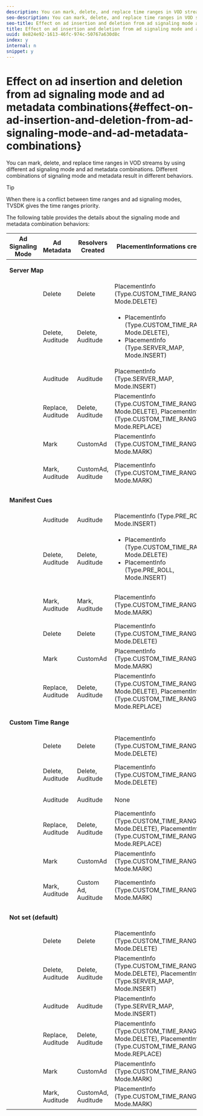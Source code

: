 ```yaml
---
description: You can mark, delete, and replace time ranges in VOD streams by using different ad signaling mode and ad metadata combinations. Different combinations of signaling mode and metadata result in different behaviors.
seo-description: You can mark, delete, and replace time ranges in VOD streams by using different ad signaling mode and ad metadata combinations. Different combinations of signaling mode and metadata result in different behaviors.
seo-title: Effect on ad insertion and deletion from ad signaling mode and ad metadata combinations
title: Effect on ad insertion and deletion from ad signaling mode and ad metadata combinations
uuid: 8e824e92-1613-46fc-974c-50767a630d8c
index: y
internal: n
snippet: y
---
```


# Effect on ad insertion and deletion from ad signaling mode and ad metadata combinations{#effect-on-ad-insertion-and-deletion-from-ad-signaling-mode-and-ad-metadata-combinations}

You can mark, delete, and replace time ranges in VOD streams by using different ad signaling mode and ad metadata combinations. Different combinations of signaling mode and metadata result in different behaviors.

>[!TIP]
>
>When there is a conflict between time ranges and ad signaling modes, TVSDK gives the time ranges priority.

<table id="table_6044AA1ACFA244FA814EA2D0766C6D12"> 
 <desc>
   The following table provides the details about the signaling mode and metadata combination behaviors: 
 </desc> 
 <thead> 
  <tr> 
   <th class="entry"> Ad Signaling Mode </th> 
   <th class="entry"> Ad Metadata </th> 
   <th class="entry"> Resolvers Created </th> 
   <th class="entry"><span class="codeph"> PlacementInformations</span> created </th> 
   <th class="entry"> Resulting behavior </th> 
  </tr> 
 </thead>
 <tbody> 
  <tr> 
   <td colspan="5"> <p><b>Server Map</b> </p> </td> 
  </tr> 
  <tr> 
   <td> </td> 
   <td> Delete </td> 
   <td> Delete </td> 
   <td><span class="codeph"> PlacementInfo (Type.CUSTOM_TIME_RANGE, Mode.DELETE)</span> </td> 
   <td> Ranges deleted </td> 
  </tr> 
  <tr> 
   <td></td> 
   <td> Delete, Auditude </td> 
   <td> Delete, Auditude </td> 
   <td> 
    <ul id="ul_E0A2F885E93B4D23A486C37B305E17D8"> 
     <li id="li_D977B398D3904A44AFEC4B05AB0E3340"><span class="codeph"> PlacementInfo (Type.CUSTOM_TIME_RANGE, Mode.DELETE), </span> </li> 
     <li id="li_439886CB38AA46239C2E40352443888A"><span class="codeph"> PlacementInfo (Type.SERVER_MAP, Mode.INSERT)</span> </li> 
    </ul> </td> 
   <td> Ranges deleted, Ads inserted </td> 
  </tr> 
  <tr> 
   <td></td> 
   <td> Auditude </td> 
   <td> Auditude </td> 
   <td><span class="codeph"> PlacementInfo (Type.SERVER_MAP, Mode.INSERT)</span> </td> 
   <td> Ads inserted </td> 
  </tr> 
  <tr> 
   <td></td> 
   <td> Replace, Auditude </td> 
   <td> Delete, Auditude </td> 
   <td><span class="codeph"> PlacementInfo (Type.CUSTOM_TIME_RANGE, Mode.DELETE), PlacementInfo (Type.CUSTOM_TIME_RANGE, Mode.REPLACE)</span> </td> 
   <td> Ranges replaced </td> 
  </tr> 
  <tr> 
   <td></td> 
   <td> Mark </td> 
   <td> CustomAd </td> 
   <td><span class="codeph"> PlacementInfo (Type.CUSTOM_TIME_RANGE, Mode.MARK)</span> </td> 
   <td> Ranges marked </td> 
  </tr> 
  <tr> 
   <td></td> 
   <td> Mark, Auditude </td> 
   <td> CustomAd, Auditude </td> 
   <td><span class="codeph"> PlacementInfo (Type.CUSTOM_TIME_RANGE, Mode.MARK)</span> </td> 
   <td> Ranges marked, no ads inserted </td> 
  </tr> 
  <tr> 
   <td colspan="5"> <p><b>Manifest Cues</b> </p> </td> 
  </tr> 
  <tr> 
   <td></td> 
   <td> Auditude </td> 
   <td> Auditude </td> 
   <td><span class="codeph"> PlacementInfo (Type.PRE_ROLL, Mode.INSERT)</span> </td> 
   <td> Ads inserted </td> 
  </tr> 
  <tr> 
   <td></td> 
   <td> Delete, Auditude </td> 
   <td> Delete, Auditude </td> 
   <td> 
    <ul id="ul_2DD298538E9344B9BAB882485BB57747"> 
     <li id="li_F39A69EFA7ED45C18978A2C462AF7641"><span class="codeph"> PlacementInfo (Type.CUSTOM_TIME_RANGE, Mode.DELETE)</span> </li> 
     <li id="li_8CCDA3B1C63F4BC396F28F443D8C42F8"><span class="codeph"> PlacementInfo (Type.PRE_ROLL, Mode.INSERT)</span> </li> 
    </ul> </td> 
   <td> Ranges deleted, ads inserted </td> 
  </tr> 
  <tr> 
   <td></td> 
   <td> Mark, Auditude </td> 
   <td> Mark, Auditude </td> 
   <td><span class="codeph"> PlacementInfo (Type.CUSTOM_TIME_RANGE, Mode.MARK)</span> </td> 
   <td> Ranges marked, no ads inserted </td> 
  </tr> 
  <tr> 
   <td></td> 
   <td> Delete </td> 
   <td> Delete </td> 
   <td><span class="codeph"> PlacementInfo (Type.CUSTOM_TIME_RANGE, Mode.DELETE)</span> </td> 
   <td> Ranges deleted </td> 
  </tr> 
  <tr> 
   <td></td> 
   <td> Mark </td> 
   <td> CustomAd </td> 
   <td><span class="codeph"> PlacementInfo (Type.CUSTOM_TIME_RANGE, Mode.MARK)</span> </td> 
   <td> Ranges marked </td> 
  </tr> 
  <tr> 
   <td></td> 
   <td> Replace, Auditude </td> 
   <td> Delete, Auditude </td> 
   <td><span class="codeph"> PlacementInfo (Type.CUSTOM_TIME_RANGE, Mode.DELETE), PlacementInfo (Type.CUSTOM_TIME_RANGE, Mode.REPLACE)</span> </td> 
   <td> Ranges replaced </td> 
  </tr> 
  <tr> 
   <td colspan="5"> <p><b>Custom Time Range</b> </p> </td> 
  </tr> 
  <tr> 
   <td></td> 
   <td> Delete </td> 
   <td> Delete </td> 
   <td><span class="codeph"> PlacementInfo (Type.CUSTOM_TIME_RANGE, Mode.DELETE)</span> </td> 
   <td> Ranges deleted </td> 
  </tr> 
  <tr> 
   <td></td> 
   <td> Delete, Auditude </td> 
   <td> Delete, Auditude </td> 
   <td><span class="codeph"> PlacementInfo (Type.CUSTOM_TIME_RANGE, Mode.DELETE)</span> </td> 
   <td> Ranges deleted, no ads inserted </td> 
  </tr> 
  <tr> 
   <td></td> 
   <td> Auditude </td> 
   <td> Auditude </td> 
   <td> None </td> 
   <td> No ads inserted </td> 
  </tr> 
  <tr> 
   <td></td> 
   <td> Replace, Auditude </td> 
   <td> Delete, Auditude </td> 
   <td><span class="codeph"> PlacementInfo (Type.CUSTOM_TIME_RANGE, Mode.DELETE), PlacementInfo (Type.CUSTOM_TIME_RANGE, Mode.REPLACE)</span> </td> 
   <td> Ranges replaced with ads </td> 
  </tr> 
  <tr> 
   <td></td> 
   <td> Mark </td> 
   <td> CustomAd </td> 
   <td><span class="codeph"> PlacementInfo (Type.CUSTOM_TIME_RANGE, Mode.MARK)</span> </td> 
   <td> Ranges marked </td> 
  </tr> 
  <tr> 
   <td></td> 
   <td> Mark, Auditude </td> 
   <td> Custom Ad, Auditude </td> 
   <td><span class="codeph"> PlacementInfo (Type.CUSTOM_TIME_RANGE, Mode.MARK)</span> </td> 
   <td> Ranges marked, no ads inserted </td> 
  </tr> 
  <tr> 
   <td colspan="5"> <p><b>Not set (default)</b> </p> </td> 
  </tr> 
  <tr> 
   <td></td> 
   <td> Delete </td> 
   <td> Delete </td> 
   <td><span class="codeph"> PlacementInfo (Type.CUSTOM_TIME_RANGE, Mode.DELETE)</span> </td> 
   <td> Ranges deleted </td> 
  </tr> 
  <tr> 
   <td></td> 
   <td> Delete, Auditude </td> 
   <td> Delete, Auditude </td> 
   <td><span class="codeph"> PlacementInfo (Type.CUSTOM_TIME_RANGE, Mode.DELETE), PlacementInfo (Type.SERVER_MAP, Mode.INSERT)</span> </td> 
   <td> Ranges deleted, ads inserted </td> 
  </tr> 
  <tr> 
   <td></td> 
   <td> Auditude </td> 
   <td> Auditude </td> 
   <td><span class="codeph"> PlacementInfo (Type.SERVER_MAP, Mode.INSERT)</span> </td> 
   <td> Ads inserted </td> 
  </tr> 
  <tr> 
   <td></td> 
   <td> Replace, Auditude </td> 
   <td> Delete, Auditude </td> 
   <td><span class="codeph"> PlacementInfo (Type.CUSTOM_TIME_RANGE, Mode.DELETE), PlacementInfo (Type.CUSTOM_TIME_RANGE, Mode.REPLACE)</span> </td> 
   <td> Ranges replaced with ads </td> 
  </tr> 
  <tr> 
   <td></td> 
   <td> Mark </td> 
   <td> CustomAd </td> 
   <td><span class="codeph"> PlacementInfo (Type.CUSTOM_TIME_RANGE, Mode.MARK)</span> </td> 
   <td> Ranges marked </td> 
  </tr> 
  <tr> 
   <td></td> 
   <td> Mark, Auditude </td> 
   <td> CustomAd, Auditude </td> 
   <td><span class="codeph"> PlacementInfo (Type.CUSTOM_TIME_RANGE, Mode.MARK)</span> </td> 
   <td> Ranges marked </td> 
  </tr> 
 </tbody> 
</table>

